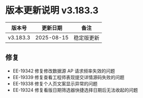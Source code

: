 # 版本更新说明 v3.183.3

| 版本号<br/>   | 更新日期<br/>   | 备注<br/>       |
| ------------- | --------------- | --------------- |
| v3.183.3<br/> | 2025-08-15<br/> | 稳定版更新<br/> |

## 修复

- EE-19342  修复修改数据源 AP 请求频率失效的问题
- EE-19339  修复查看工程师表现提交详情源码失败的问题
- EE-19338  修复个人页文案显示异常的问题
- EE-19324  修复看版日期筛选器快捷选择日期后无法收起的问题

